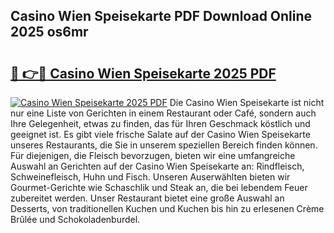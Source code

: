 ## Casino Wien Speisekarte PDF Download Online 2025 os6mr

# <h2><a href="http://gccg0m.nevu.top/?p=Casino+Wien+Speisekarte">🔗 👉🔴 Casino Wien Speisekarte 2025 PDF</a></h2>

[![Casino Wien Speisekarte 2025 PDF](https://i.imgur.com/dBaPXMq.png)](http://gccg0m.nevu.top/?p=Casino+Wien+Speisekarte)
Die Casino Wien Speisekarte ist nicht nur eine Liste von Gerichten in einem Restaurant oder Café, sondern auch Ihre Gelegenheit, etwas zu finden, das für Ihren Geschmack köstlich und geeignet ist. Es gibt viele frische Salate auf der Casino Wien Speisekarte unseres Restaurants, die Sie in unserem speziellen Bereich finden können. Für diejenigen, die Fleisch bevorzugen, bieten wir eine umfangreiche Auswahl an Gerichten auf der Casino Wien Speisekarte an: Rindfleisch, Schweinefleisch, Huhn und Fisch. Unseren Auserwählten bieten wir Gourmet-Gerichte wie Schaschlik und Steak an, die bei lebendem Feuer zubereitet werden. Unser Restaurant bietet eine große Auswahl an Desserts, von traditionellen Kuchen und Kuchen bis hin zu erlesenen Crème Brûlée und Schokoladenburdel.
